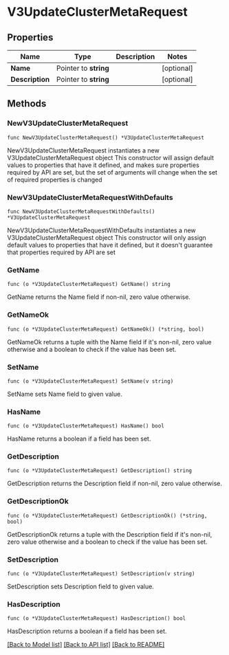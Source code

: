 # V3UpdateClusterMetaRequest

## Properties

Name | Type | Description | Notes
------------ | ------------- | ------------- | -------------
**Name** | Pointer to **string** |  | [optional] 
**Description** | Pointer to **string** |  | [optional] 

## Methods

### NewV3UpdateClusterMetaRequest

`func NewV3UpdateClusterMetaRequest() *V3UpdateClusterMetaRequest`

NewV3UpdateClusterMetaRequest instantiates a new V3UpdateClusterMetaRequest object
This constructor will assign default values to properties that have it defined,
and makes sure properties required by API are set, but the set of arguments
will change when the set of required properties is changed

### NewV3UpdateClusterMetaRequestWithDefaults

`func NewV3UpdateClusterMetaRequestWithDefaults() *V3UpdateClusterMetaRequest`

NewV3UpdateClusterMetaRequestWithDefaults instantiates a new V3UpdateClusterMetaRequest object
This constructor will only assign default values to properties that have it defined,
but it doesn't guarantee that properties required by API are set

### GetName

`func (o *V3UpdateClusterMetaRequest) GetName() string`

GetName returns the Name field if non-nil, zero value otherwise.

### GetNameOk

`func (o *V3UpdateClusterMetaRequest) GetNameOk() (*string, bool)`

GetNameOk returns a tuple with the Name field if it's non-nil, zero value otherwise
and a boolean to check if the value has been set.

### SetName

`func (o *V3UpdateClusterMetaRequest) SetName(v string)`

SetName sets Name field to given value.

### HasName

`func (o *V3UpdateClusterMetaRequest) HasName() bool`

HasName returns a boolean if a field has been set.

### GetDescription

`func (o *V3UpdateClusterMetaRequest) GetDescription() string`

GetDescription returns the Description field if non-nil, zero value otherwise.

### GetDescriptionOk

`func (o *V3UpdateClusterMetaRequest) GetDescriptionOk() (*string, bool)`

GetDescriptionOk returns a tuple with the Description field if it's non-nil, zero value otherwise
and a boolean to check if the value has been set.

### SetDescription

`func (o *V3UpdateClusterMetaRequest) SetDescription(v string)`

SetDescription sets Description field to given value.

### HasDescription

`func (o *V3UpdateClusterMetaRequest) HasDescription() bool`

HasDescription returns a boolean if a field has been set.


[[Back to Model list]](../README.md#documentation-for-models) [[Back to API list]](../README.md#documentation-for-api-endpoints) [[Back to README]](../README.md)


